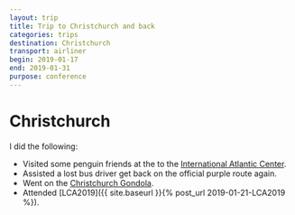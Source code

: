 ```yaml
---
layout: trip
title: Trip to Christchurch and back
categories: trips
destination: Christchurch
transport: airliner
begin: 2019-01-17
end: 2019-01-31
purpose: conference
---
```


Christchurch
============

I did the following:

* Visited some penguin friends at the to the
  [International Atlantic Center](https://www.iceberg.co.nz/our-experiences/penguins/).
* Assisted a lost bus driver get back on the official purple route again.
* Went on the [Christchurch Gondola](https://www.christchurchattractions.nz/christchurch_gondola/).
* Attended [LCA2019]({{ site.baseurl }}{% post_url 2019-01-21-LCA2019 %}).
